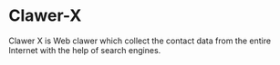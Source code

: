 # Clawer-X
Clawer X is Web clawer which collect the contact data from the entire Internet with the help of search engines.
